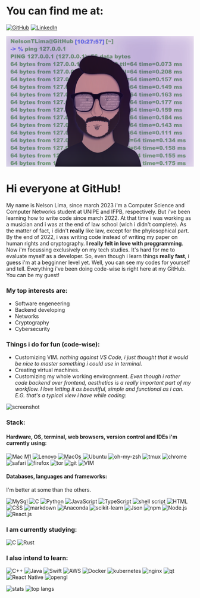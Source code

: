# You can find me at:

[![GitHub](https://img.shields.io/badge/GitHub-100000?style=for-the-badge&logo=github&logoColor=white)](https://github.com/NelsonTLima)
[![LinkedIn](https://img.shields.io/badge/LinkedIn-0077B5?style=for-the-badge&logo=linkedin&logoColor=white)](https://www.linkedin.com/in/nelsontlima/)

![miself coding draw](/assets/art.png)


# Hi everyone at GitHub!

My name is Nelson Lima, since march 2023 i\'m a Computer Science and Computer Networks student at UNIPE and IFPB, respectively. But i\'ve been learning how to write code since march 2022. At that time i was working as a musician and i was at the end of law school (wich i didn\'t complete). As the matter of fact, i didn\'t **really** like law, except for the phylosophical part. By the end of 2022, i was writing code instead of writing my paper on human rights and cryptography. **I really felt in love with proggramming**. Now i\'m focussing exclusively on my tech studies. It\'s hard for me to evaluate myself as a developer. So, even though i learn things **really fast**, i guess i'm at a begginner level yet. Well, you can see my codes for yourself and tell. Everything i\'ve been doing code-wise is right here at my GitHub. You can be my guest!

### My top interests are:

- Software engeneering
- Backend developing
- Networks
- Cryptography
- Cybersecurity

### Things i do for fun (code-wise):

- Customizing VIM.
_nothing against VS Code, i just thought that it would be nice to master something i could use in terminal._
- Creating virtual machines.
- Customizing my whole working envirognment.
_Even though i rather code backend over frontend, aesthetics is a really important part of my workflow. I love letting it as beautiful, simple and functional as i can. E.G. that\'s a typical view i have while coding:_

![screenshot](/assets/screen.png)

### Stack:

#### Hardware, OS, terminal, web browsers, version control and IDEs i\'m currently using:

![Mac M1](https://img.shields.io/badge/Apple-Apple_Silicon-FFFFFF?style=for-the-badge&logo=apple&logoColor=white)
![Lenovo](https://img.shields.io/badge/lenovo-laptop-E2231A?style=for-the-badge&logo=acer&logoColor=white)
![MacOs](https://img.shields.io/badge/mac%20os-000000?style=for-the-badge&logo=apple&logoColor=hite)
![Ubuntu](https://img.shields.io/badge/Ubuntu-E95420?style=for-the-badge&logo=ubuntu&logoColor=white)
![oh-my-zsh](https://img.shields.io/badge/oh_my_zsh-1A2C34?style=for-the-badge&logo=ohmyzsh&logoColor=white)
![tmux](https://img.shields.io/badge/tmux-1BB91F?style=for-the-badge&logo=tmux&logoColor=white)
![chrome](https://img.shields.io/badge/Google_chrome-4285F4?style=for-the-badge&logo=Google-chrome&logoColor=white)
![safari](https://img.shields.io/badge/Safari-FF1B2D?style=for-the-badge&logo=Safari&logoColor=white)
![firefox](https://img.shields.io/badge/Firefox_Browser-FF7139?style=for-the-badge&logo=Firefox-Browser&logoColor=white)
![tor](https://img.shields.io/badge/Tor_Browser-7D4698?style=for-the-badge&logo=Tor-Browser&logoColor=white)
![git](https://img.shields.io/badge/Git-F05032?style=for-the-badge&logo=git&logoColor=white)
![VIM](https://img.shields.io/badge/VIM-%2311AB00.svg?&style=for-the-badge&logo=vim&logoColor=white)

#### Databases, languages and frameworks:
I\'m better at some than the others.

![MySql](https://img.shields.io/badge/MySQL-005C84?style=for-the-badge&logo=mysql&logoColor=white)
![C](https://img.shields.io/badge/C-00599C?style=for-the-badge&logo=c&logoColor=white)
![Python](https://img.shields.io/badge/Python-3776AB?style=for-the-badge&logo=python&logoColor=white)
![JavaScript](https://img.shields.io/badge/JavaScript-323330?style=for-the-badge&logo=javascript&logoColor=F7DF1E)
![TypeScript](https://img.shields.io/badge/TypeScript-007ACC?style=for-the-badge&logo=typescript&logoColor=white)
![shell script](https://img.shields.io/badge/Shell_Script-121011?style=for-the-badge&logo=gnu-bash&logoColor=white)
![HTML](https://img.shields.io/badge/HTML5-E34F26?style=for-the-badge&logo=html5&logoColor=white)
![CSS](https://img.shields.io/badge/CSS3-1572B6?style=for-the-badge&logo=css3&logoColor=white)
![markdown](https://img.shields.io/badge/Markdown-000000?style=for-the-badge&logo=markdown&logoColor=white)
![Anaconda](https://img.shields.io/badge/conda-342B029.svg?&style=for-the-badge&logo=anaconda&logoColor=white)
![scikit-learn](https://img.shields.io/badge/scikit_learn-F7931E?style=for-the-badge&logo=scikit-learn&logoColor=white)
![Json](https://img.shields.io/badge/json-5E5C5C?style=for-the-badge&logo=json&logoColor=white)
![npm](https://img.shields.io/badge/npm-CB3837?style=for-the-badge&logo=npm&logoColor=white)
![Node.js](https://img.shields.io/badge/Node.js-339933?style=for-the-badge&logo=nodedotjs&logoColor=white)
![React.js](https://img.shields.io/badge/React-20232A?style=for-the-badge&logo=react&logoColor=61DAFB)

### I am currently studying:

![C](https://img.shields.io/badge/C-00599C?style=for-the-badge&logo=c&logoColor=white)
![Rust](https://img.shields.io/badge/Rust-black?style=for-the-badge&logo=rust&logoColor=#E57324)

### I also intend to learn:

![C++](https://img.shields.io/badge/C%2B%2B-00599C?style=for-the-badge&logo=c%2B%2B&logoColor=white)
![Java](https://img.shields.io/badge/Java-ED8B00?style=for-the-badge&logo=java&logoColor=white)
![Swift](https://img.shields.io/badge/Swift-FA7343?style=for-the-badge&logo=swift&logoColor=white)
![AWS](https://img.shields.io/badge/Amazon_AWS-232F3E?style=for-the-badge&logo=amazon-aws&logoColor=white)
![Docker](https://img.shields.io/badge/Docker-2CA5E0?style=for-the-badge&logo=docker&logoColor=white)
![kubernetes](https://img.shields.io/badge/kubernetes-326ce5.svg?&style=for-the-badge&logo=kubernetes&logoColor=white)
![nginx](https://img.shields.io/badge/Nginx-009639?style=for-the-badge&logo=nginx&logoColor=white)
![qt](https://img.shields.io/badge/Qt-41CD52?style=for-the-badge&logo=qt&logoColor=white)
![React Native](https://img.shields.io/badge/React_Native-20232A?style=for-the-badge&logo=react&logoColor=61DAFB)
![opengl](https://img.shields.io/badge/OpenGL-FFFFFF?style=for-the-badge&logo=opengl)

![stats](https://github-readme-stats.vercel.app/api/?username=NelsonTLima&show_icons=true&theme=radical)
![top langs](https://github-readme-stats.vercel.app/api/top-langs/?username=NelsonTLima&langs_count=10&layout=compact&show_icons=true&theme=radical)
